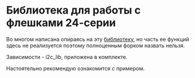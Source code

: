 # Библиотека для работы с флешками 24-серии
Во многом написана опираясь на эту [библиотеку](https://github.com/Solderingironspb/AT24Cxx), но часть ее функций здесь не реализуется поэтому полноценным форком назвать нельзя.

Зависимости - i2c_lib, приложена в комплекте.

Настоятельно рекомендую ознакомится с примером.